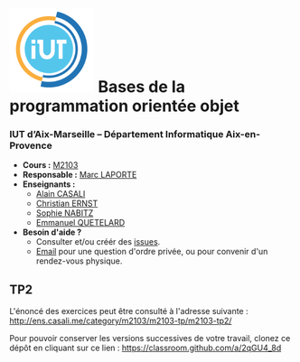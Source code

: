 # <img src="https://raw.githubusercontent.com/IUTInfoAix-M2105/Syllabus/master/assets/logo.png" alt="class logo" class="logo"/> Bases de la programmation orientée objet 

### IUT d’Aix-Marseille – Département Informatique Aix-en-Provence

* **Cours :** [M2103](http://cache.media.enseignementsup-recherche.gouv.fr/file/25/09/7/PPN_INFORMATIQUE_256097.pdf)
* **Responsable :** [Marc LAPORTE](mailto:marc.laporte@univ-amu.fr)
* **Enseignants :** 
    * [Alain CASALI](mailto:alain.casali@univ-amu.fr)
    * [Christian ERNST](mailto:chris.ernst@free.fr)
    * [Sophie NABITZ](mailto:sophie.nabitz@univ-avignon.fr)
    * [Emmanuel QUETELARD](mailto:emmanuel.quetelard@hotmail.fr)
* **Besoin d'aide ?**
    * Consulter et/ou créér des [issues](https://github.com/IUTInfoAix-M2103/tp2/issues).
    * [Email](mailto:marc.laporte@univ-amu.fr) pour une question d'ordre privée, ou pour convenir d'un rendez-vous physique.

## TP2

L'énoncé des exercices peut être consulté à l'adresse suivante : http://ens.casali.me/category/m2103/m2103-tp/m2103-tp2/

Pour pouvoir conserver les versions successives de votre travail, clonez ce dépôt en cliquant sur ce lien : 
https://classroom.github.com/a/2qGU4_8d
